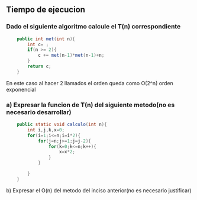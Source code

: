 ## Tiempo de ejecucion
### Dado el siguiente algoritmo calcule el T(n) correspondiente
``` java
    public int met(int n){
        int c= ;
        if(n >= 2){
            c += met(n-1)*met(n-1)+n;
        }
        return c;
    }
```
En este caso al hacer 2 llamados el orden queda como O(2^n) orden exponencial
### a) Expresar la funcion de T(n) del siguiente metodo(no es necesario desarrollar)
``` java
    public static void calculo(int n){
        int i,j,k,x=0;
        for(i=1;i<=n;i=i*2){
            for(j=n;j>=1;j=j-2){
                for(k=0;k<=n;k++){
                    x=x*2;
                }
            }

        }
    }
```
b) Expresar el O(n) del metodo del inciso anterior(no es necesario justificar)